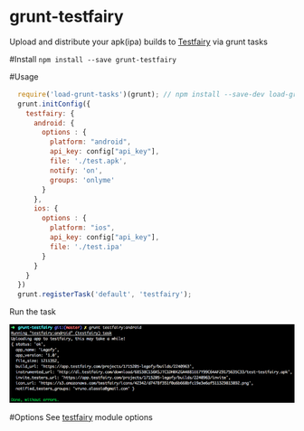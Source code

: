 # grunt-testfairy
Upload and distribute your apk(ipa) builds to [Testfairy](https://testfairy.com/) via grunt tasks

#Install
```npm install --save grunt-testfairy```

#Usage
```javascript
  require('load-grunt-tasks')(grunt); // npm install --save-dev load-grunt-tasks
  grunt.initConfig({
    testfairy: {
      android: {
        options : {
          platform: "android",
          api_key: config["api_key"],
          file: './test.apk',
          notify: 'on',
          groups: 'onlyme'
        }
      },
      ios: {
        options : {
          platform: "ios",
          api_key: config["api_key"],
          file: './test.ipa'
        }
      }
    }
  })
  grunt.registerTask('default', 'testfairy');

```

Run the task

<img src="https://raw.githubusercontent.com/Urucas/grunt-testfairy/master/screen.png">

#Options
See [testfairy](https://github.com/Urucas/testfairy) module options

